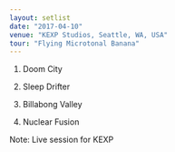 ```yaml
---
layout: setlist
date: "2017-04-10"
venue: "KEXP Studios, Seattle, WA, USA"
tour: "Flying Microtonal Banana"
---
```



 1. Doom City

 2. Sleep Drifter

 3. Billabong Valley

 4. Nuclear Fusion


Note: Live session for KEXP
